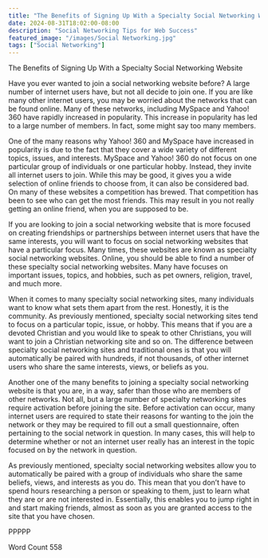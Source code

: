 ```yaml
---
title: "The Benefits of Signing Up With a Specialty Social Networking Website"
date: 2024-08-31T18:02:00-08:00
description: "Social Networking Tips for Web Success"
featured_image: "/images/Social Networking.jpg"
tags: ["Social Networking"]
---
```


The Benefits of Signing Up With a Specialty Social Networking Website

Have you ever wanted to join a social networking website before?  A large number of internet users have, but not all decide to join one.  If you are like many other internet users, you may be worried about the networks that can be found online. Many of these networks, including MySpace and Yahoo! 360 have rapidly increased in popularity. This increase in popularity has led to a large number of members.  In fact, some might say too many members.

One of the many reasons why Yahoo! 360 and MySpace have increased in popularity is due to the fact that they cover a wide variety of different topics, issues, and interests.  MySpace and Yahoo! 360 do not focus on one particular group of individuals or one particular hobby. Instead, they invite all internet users to join.  While this may be good, it gives you a wide selection of online friends to choose from, it can also be considered bad. On many of these websites a competition has brewed.  That competition has been to see who can get the most friends. This may result in you not really getting an online friend, when you are supposed to be.

If you are looking to join a social networking website that is more focused on creating friendships or partnerships between internet users that have the same interests, you will want to focus on social networking websites that have a particular focus.  Many times, these websites are known as specialty social networking websites. Online, you should be able to find a number of these specialty social networking websites. Many have focuses on important issues, topics, and hobbies, such as pet owners, religion, travel, and much more.  

When it comes to many specialty social networking sites, many individuals want to know what sets them apart from the rest. Honestly, it is the community. As previously mentioned, specialty social networking sites tend to focus on a particular topic, issue, or hobby. This means that if you are a devoted Christian and you would like to speak to other Christians, you will want to join a Christian networking site and so on.  The difference between specialty social networking sites and traditional ones is that you will automatically be paired with hundreds, if not thousands, of other internet users who share the same interests, views, or beliefs as you.

Another one of the many benefits to joining a specialty social networking website is that you are, in a way, safer than those who are members of other networks.  Not all, but a large number of specialty networking sites require activation before joining the site. Before activation can occur, many internet users are required to state their reasons for wanting to the join the network or they may be required to fill out a small questionnaire, often pertaining to the social network in question. In many cases, this will help to determine whether or not an internet user really has an interest in the topic focused on by the network in question. 

As previously mentioned, specialty social networking websites allow you to automatically be paired with a group of individuals who share the same beliefs, views, and interests as you do. This mean that you don’t have to spend hours researching a person or speaking to them, just to learn what they are or are not interested in. Essentially, this enables you to jump right in and start making friends, almost as soon as you are granted access to the site that you have chosen.

PPPPP

Word Count 558

